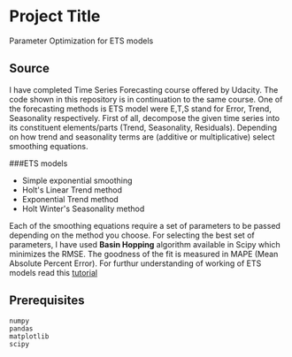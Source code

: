 # Project Title

Parameter Optimization for ETS models

## Source

I have completed Time Series Forecasting course offered by Udacity. The code shown in this repository is in continuation to the same course. One of the forecasting methods is ETS model were E,T,S stand for Error, Trend, Seasonality respectively. First of all, decompose the given time series into its constituent elements/parts (Trend, Seasonality, Residuals). Depending on how trend and seasonality terms are (additive or multiplicative) select smoothing equations. 

###ETS models

* Simple exponential smoothing
* Holt's Linear Trend method
* Exponential Trend method
* Holt Winter's Seasonality method

Each of the smoothing equations require a set of parameters to be passed depending on the method you choose. For selecting the best set of parameters, I have used **Basin Hopping** algorithm available in Scipy which minimizes the RMSE. The goodness of the fit is measured in MAPE (Mean Absolute Percent Error). For furthur understanding of working of ETS models read this [tutorial](https://grisha.org/blog/2016/01/29/triple-exponential-smoothing-forecasting)

## Prerequisites
```
numpy
pandas
matplotlib
scipy

```
